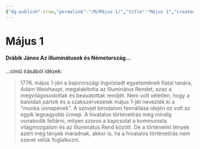```yaml
---
{"dg-publish":true,"permalink":"/M/Május 1/","title":"Május 1","created":"2023-11-22T01:19","updated":"2024-10-25T23:14"}
---
```



# Május 1

#### Drábik János Az illuminátusok és Németország...  

...című írásából idézek:  
> 1776\. május 1-jén a bajorországi Ingolstadt egyetemének fiatal tanára, Ádám Weishaupt, megalakította az Illuminátus Rendet, azaz a megvilágosodottak és beavatottak rendjét. Nem volt véletlen, hogy a baloldali pártok és a szakszervezetek május 1-jét nevezték ki a "munka ünnepének". A szovjet birodalom fennállása idején ez volt az egyik legnagyobb ünnep. A hivatalos történetírás még mindig vonakodik feltárni, milyen szoros a kapcsolat a kommunista világmozgalom és az Illuminátus Rend között. De a történelmi tények azért még tények maradnak, akkor is, ha a hivatalos történetírás nem szeret velük foglalkozni.  